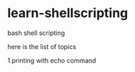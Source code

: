 # learn-shellscripting

bash shell scripting

here is the list of topics

1.printing with echo command
